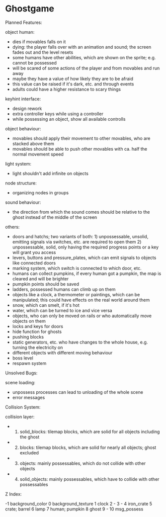 # Ghostgame

Planned Features:

object human:
- dies if movables falls on it
- dying: the player falls over with an animation and sound; the screen fades out and the level resets
- some humans have other abilities, which are shown on the sprite; e.g. cannot be possessed
- will be scared of some actions of the player and from movables and run away
- maybe they have a value of how likely they are to be afraid
- this value can be raised if it's dark, etc. and through events
- adults could have a higher resistance to scary things

keyhint interface:
- design rework
- extra controller keys while using a controller
- while possessing an object, show all available controlls

object behaviour:
- movables should apply their movement to other movables, who are stacked above them
- movables should be able to push other movables with ca. half the normal movement speed

light system:
- light shouldn't add infinite on objects

node structure:
- organizing nodes in groups

sound behaviour:
- the direction from which the sound comes should be relative to the ghost instead of the middle of the screen

others:
- doors and hatchs; two variants of both: 1) unpossessable, unsolid, emitting signals via switches, etc. are required to open them
											2) unpossessable, solid, only having the required progress points or a key will grant you access
- levers, buttons and pressure_plates, which can emit signals to objects like connected doors
- marking system, which switch is connected to which door, etc.
- humans can collect pumpkins, if every human got a pumpkin, the map is cleared and will be brighter
- pumpkin points should be saved
- ladders, possessed humans can climb up on them
- objects like a clock, a thermometer or paintings, which can be manipulated; this could have effects on the real world around them
- snow, which can smelt, if it's hot
- water, which can be turned to ice and vice versa
- objects, who can only be moved on rails or who automatically move objects on them 
- locks and keys for doors
- hide function for ghosts
- pushing blocks
- static generators, etc. who have changes to the whole house, e.g. turning the electricity on
- different objects with different moving behaviour 
- boss level
- respawn system

Unsolved Bugs:

scene loading:
- unpossess processes can lead to unloading of the whole scene
- error messages


Collision System:

collision layer:
- 1) solid_blocks: tilemap blocks, which are solid for all objects including the ghost
- 2) blocks: tilemap blocks, which are solid for nearly all objects; ghost excluded
- 3) objects: mainly possessables, which do not collide with other objects
- 4) solid_objects: mainly possessables, which have to collide with other possessables


Z Index:

-1	background_color
0	background_texture
1	clock
2	-
3	-
4	iron_crate
5	crate; barrel
6	lamp
7	human; pumpkin
8	ghost
9	-
10	msg_possess
